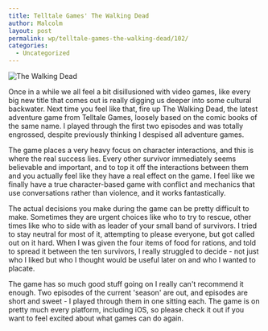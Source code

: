 ```yaml
---
title: Telltale Games' The Walking Dead
author: Malcolm
layout: post
permalink: wp/telltale-games-the-walking-dead/102/
categories:
  - Uncategorized
---
```

![The Walking Dead](2012-08-05_00001.jpg)

Once in a while we all feel a bit disillusioned with video games, like every big new title that comes out is really digging us deeper into some cultural backwater. Next time you feel like that, fire up The Walking Dead, the latest adventure game from Telltale Games, loosely based on the comic books of the same name. I played through the first two episodes and was totally engrossed, despite previously thinking I despised all adventure games.

The game places a very heavy focus on character interactions, and this is where the real success lies. Every other survivor immediately seems believable and important, and to top it off the interactions between them and you actually feel like they have a real effect on the game. I feel like we finally have a true character-based game with conflict and mechanics that use conversations rather than violence, and it works fantastically.

The actual decisions you make during the game can be pretty difficult to make. Sometimes they are urgent choices like who to try to rescue, other times like who to side with as leader of your small band of survivors. I tried to stay neutral for most of it, attempting to please everyone, but got called out on it hard. When I was given the four items of food for rations, and told to spread it between the ten survivors, I really struggled to decide - not just who I liked but who I thought would be useful later on and who I wanted to placate.

The game has so much good stuff going on I really can't recommend it enough. Two episodes of the current 'season' are out, and episodes are short and sweet - I played through them in one sitting each. The game is on pretty much every platform, including iOS, so please check it out if you want to feel excited about what games can do again.
